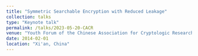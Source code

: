 ```yaml
---
title: "Symmetric Searchable Encryption with Reduced Leakage"
collection: talks
type: "Keynote talk"
permalink: /talks/2023-05-20-CACR
venue: "Youth Forum of the Chinese Association for Cryptologic Research (CACR)"
date: 2014-02-01
location: "Xi'an, China"
---
```

